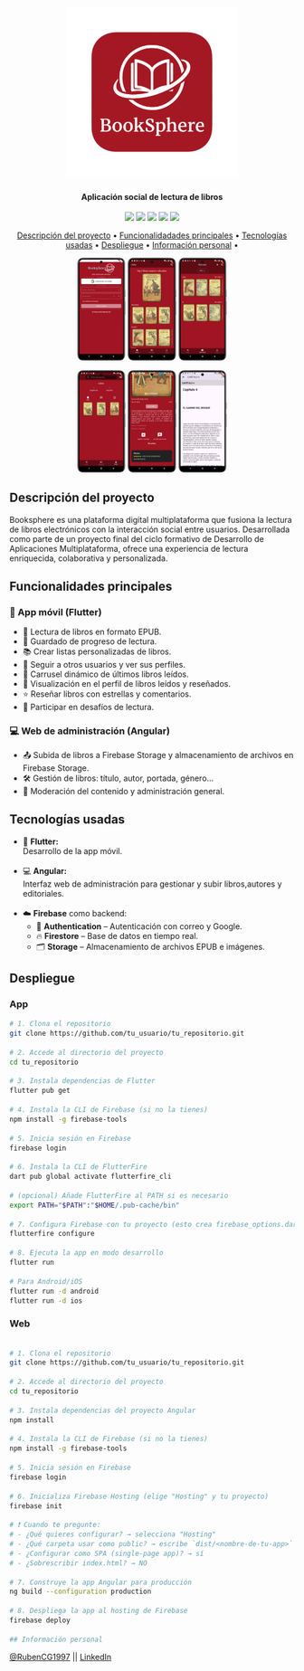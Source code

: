
<h1 align="center">
  <br>
  <img src="Booksphere-mov/assets/images/splash.png"  width="300">
</h1>

<h4 align="center">Aplicación social de lectura de libros</h4>

<p align="center">
  <img src="https://img.shields.io/badge/Flutter-02569B?logo=flutter&logoColor=fff"/>
  <img src="https://img.shields.io/badge/Dart-%230175C2.svg?logo=dart&logoColor=white"/>
  <img src="https://img.shields.io/badge/Firebase-039BE5?logo=Firebase&logoColor=white"/>
  <img src="https://img.shields.io/badge/Angular-%23DD0031.svg?logo=angular&logoColor=white"/>
  <img src="https://img.shields.io/badge/TypeScript-3178C6?logo=typescript&logoColor=fff"/>
</p>

<p align="center">
  <a href="#descripción-del-proyecto">Descripción del proyecto</a> •
  <a href="#funcionalidades-principales">Funcionalidadades principales</a> •
  <a href="#tecnologías-usadas">Tecnologías usadas</a> •
  <a href="#despliegue">Despliegue</a> •
   <a href="#información-personal">Información personal</a> •
</p>

<p align="center">
  <img src="Booksphere-mov/capturas/Login.png" width="17%"/>
  <img src="Booksphere-mov/capturas/Home.png" width="17%"/>
  <img src="Booksphere-mov/capturas/MyLists.png" width="17%"/>
</p>

<p align="center">
  <img src="Booksphere-mov/capturas/Profile.png" width="17%"/>
  <img src="Booksphere-mov/capturas/Book-1.png" width="17%"/>
  <img src="Booksphere-mov/capturas/Reader-1.png" width="17%"/>
</p>

## Descripción del proyecto 
Booksphere es una plataforma digital multiplataforma que fusiona la lectura de libros electrónicos con la interacción social entre usuarios. Desarrollada como parte de un proyecto final del ciclo formativo de Desarrollo de Aplicaciones Multiplataforma, ofrece una experiencia de lectura enriquecida, colaborativa y personalizada.

## Funcionalidades principales

### 📱 App móvil (Flutter)

- 📖 Lectura de libros en formato EPUB.
- 🔖 Guardado de progreso de lectura.
- 📚 Crear listas personalizadas de libros.
- 👥 Seguir a otros usuarios y ver sus perfiles.
- 🔄 Carrusel dinámico de últimos libros leídos.
- 🧾 Visualización en el perfil de libros leídos y reseñados.
- ⭐ Reseñar libros con estrellas y comentarios.
- 🎯 Participar en desafíos de lectura.

### 💻 Web de administración (Angular)

- 📤 Subida de libros a Firebase Storage y almacenamiento de archivos en Firebase Storage.
- 🛠️ Gestión de libros: título, autor, portada, género...
- 🧹 Moderación del contenido y administración general.

## Tecnologías usadas

<ul>
  <li>📱 <strong>Flutter:</strong><br>
    Desarrollo de la app móvil.
  </li>
  <br>
  <li>💻 <strong>Angular:</strong><br>
    Interfaz web de administración para gestionar y subir libros,autores y editoriales.
  </li>
  <br>
  <li>☁️ <strong>Firebase</strong> como backend:
    <ul>
      <li>🔐 <strong>Authentication</strong> – Autenticación con correo y Google.</li>
      <li>🔥 <strong>Firestore</strong> – Base de datos en tiempo real.</li>
      <li>🗂️ <strong>Storage</strong> – Almacenamiento de archivos EPUB e imágenes.</li>
    </ul>
  </li>
</ul>


## Despliegue

### App

```bash
# 1. Clona el repositorio
git clone https://github.com/tu_usuario/tu_repositorio.git

# 2. Accede al directorio del proyecto
cd tu_repositorio

# 3. Instala dependencias de Flutter
flutter pub get

# 4. Instala la CLI de Firebase (si no la tienes)
npm install -g firebase-tools

# 5. Inicia sesión en Firebase
firebase login

# 6. Instala la CLI de FlutterFire
dart pub global activate flutterfire_cli

# (opcional) Añade FlutterFire al PATH si es necesario
export PATH="$PATH":"$HOME/.pub-cache/bin"

# 7. Configura Firebase con tu proyecto (esto crea firebase_options.dart)
flutterfire configure

# 8. Ejecuta la app en modo desarrollo
flutter run

# Para Android/iOS
flutter run -d android
flutter run -d ios

```
### Web

```bash

# 1. Clona el repositorio
git clone https://github.com/tu_usuario/tu_repositorio.git

# 2. Accede al directorio del proyecto
cd tu_repositorio

# 3. Instala dependencias del proyecto Angular
npm install

# 4. Instala la CLI de Firebase (si no la tienes)
npm install -g firebase-tools

# 5. Inicia sesión en Firebase
firebase login

# 6. Inicializa Firebase Hosting (elige "Hosting" y tu proyecto)
firebase init

# ❗ Cuando te pregunte:
# - ¿Qué quieres configurar? → selecciona "Hosting"
# - ¿Qué carpeta usar como public? → escribe `dist/<nombre-de-tu-app>`
# - ¿Configurar como SPA (single-page app)? → sí
# - ¿Sobrescribir index.html? → NO

# 7. Construye la app Angular para producción
ng build --configuration production

# 8. Despliega la app al hosting de Firebase
firebase deploy

## Información personal
```
[@RubenCG1997](https://github.com/RubenCG1997) || [LinkedIn](https://www.linkedin.com/in/ruben-camacho-gomez/)

